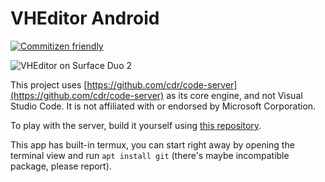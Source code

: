 VHEditor Android
=================

[![Commitizen friendly](https://img.shields.io/badge/commitizen-friendly-brightgreen.svg)](http://commitizen.github.io/cz-cli/)

![VHEditor on Surface Duo 2](https://vhn.vn/images/vheditor.jpg "VHEditor on Surface Duo 2")

This project uses [https://github.com/cdr/code-server](https://github.com/cdr/code-server) as its core engine, and not Visual Studio Code. It is not affiliated with or endorsed by Microsoft Corporation.

To play with the server, build it yourself using [this repository](https://github.com/vhqtvn/vscode-android-server).

This app has built-in termux, you can start right away by opening the terminal view and run `apt install git` (there's maybe incompatible package, please report).
